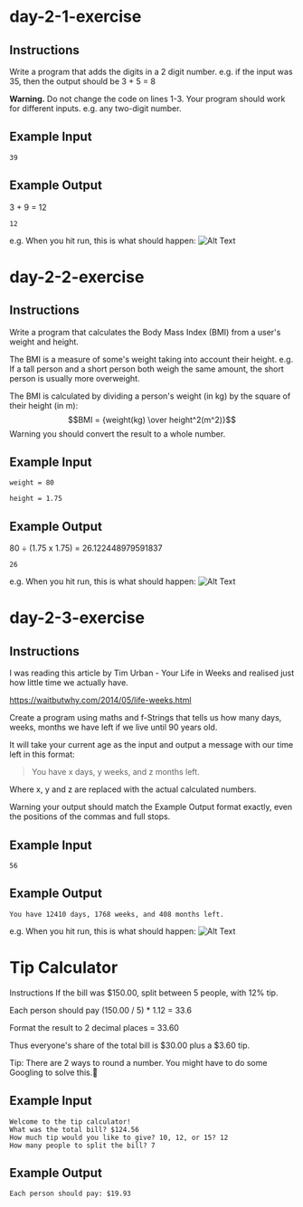 # day-2-1-exercise
## Instructions
Write a program that adds the digits in a 2 digit number. e.g. if the input was 35, then the output should be 3 + 5 = 8

**Warning.** Do not change the code on lines 1-3. Your program should work for different inputs. e.g. any two-digit number.

## Example Input
```
39
```
## Example Output
3 + 9 = 12
```
12
```
e.g. When you hit run, this is what should happen:
![Alt Text](https://replit.com/cdn-cgi/image/quality=80,metadata=copyright,format=auto/https://cdn.fs.teachablecdn.com/iyJTPDDRRJCB1gmdVQMS)

# day-2-2-exercise
## Instructions
Write a program that calculates the Body Mass Index (BMI) from a user's weight and height.

The BMI is a measure of some's weight taking into account their height. e.g. If a tall person and a short person both weigh the same amount, the short person is usually more overweight.

The BMI is calculated by dividing a person's weight (in kg) by the square of their height (in m):
$$BMI = {weight(kg) \over height^2(m^2)}$$
Warning you should convert the result to a whole number.

## Example Input
```
weight = 80
```
```
height = 1.75
```
## Example Output
80 ÷ (1.75 x 1.75) = 26.122448979591837
```
26
```
e.g. When you hit run, this is what should happen:
![Alt Text](https://replit.com/cdn-cgi/image/quality=80,metadata=copyright,format=auto/https://cdn.fs.teachablecdn.com/wmjVjddeSmGj0QVtOUrE)

# day-2-3-exercise
## Instructions
I was reading this article by Tim Urban - Your Life in Weeks and realised just how little time we actually have.

https://waitbutwhy.com/2014/05/life-weeks.html

Create a program using maths and f-Strings that tells us how many days, weeks, months we have left if we live until 90 years old.

It will take your current age as the input and output a message with our time left in this format:

> You have x days, y weeks, and z months left.

Where x, y and z are replaced with the actual calculated numbers.

Warning your output should match the Example Output format exactly, even the positions of the commas and full stops.

## Example Input
```
56
```
## Example Output
```
You have 12410 days, 1768 weeks, and 408 months left.
```
e.g. When you hit run, this is what should happen:
![Alt Text](https://replit.com/cdn-cgi/image/quality=80,metadata=copyright,format=auto/https://cdn.fs.teachablecdn.com/RjqBViZQpyVTv7XY6cfA)

# Tip Calculator
Instructions
If the bill was $150.00, split between 5 people, with 12% tip.

Each person should pay (150.00 / 5) * 1.12 = 33.6

Format the result to 2 decimal places = 33.60

Thus everyone's share of the total bill is $30.00 plus a $3.60 tip.

Tip: There are 2 ways to round a number. You might have to do some Googling to solve this.💪

## Example Input
```
Welcome to the tip calculator!
What was the total bill? $124.56
How much tip would you like to give? 10, 12, or 15? 12
How many people to split the bill? 7
```
## Example Output
```
Each person should pay: $19.93
```